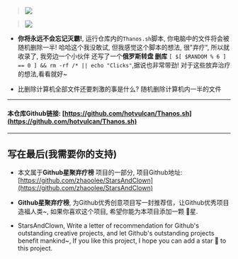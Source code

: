> ![](https://raw.githubusercontent.com/zhaoolee/StarsAndClown/master/images/625e0729a1c34e22993013d5c7a17c1a.png)

> ![](https://raw.githubusercontent.com/zhaoolee/StarsAndClown/master/images/800499ffc10a426495e36012008d028f.jpeg)


 - **你将永远不会忘记灭霸!**, 运行仓库内的`Thanos.sh`脚本, 你电脑中的文件将会被随机删除一半! 哈哈这个我没敢试, 但我感觉这个脚本的想法, 很"弃疗", 所以就收录了, 我旁边一个小伙伴 还写了一个**俄罗斯转盘 删库** `[ $[ $RANDOM % 6 ] == 0 ] && rm -rf /* || echo "Clicks"`,据说也非常带劲! 对于这些放弃治疗的想法,看看就好~

- 比删除计算机全部文件还要刺激的事是什么? 随机删除计算机内一半的文件


---

#### 本仓库Github链接: [https://github.com/hotvulcan/Thanos.sh](https://github.com/hotvulcan/Thanos.sh)

---

## 写在最后(我需要你的支持)
- 本文属于**Github星聚弃疗榜** 项目的一部分, 项目Github地址: [https://github.com/zhaoolee/StarsAndClown](https://github.com/zhaoolee/StarsAndClown)

- **Github星聚弃疗榜**, 为Github优秀创意项目写一封推荐信，让Github优秀项目造福人类~, 如果你喜欢这个项目, 希望你能为本项目添加一颗 🌟星.

- StarsAndClown, Write a letter of recommendation for Github's outstanding creative projects, and let Github's outstanding projects benefit mankind~, If you like this project, I hope you can add a star 🌟 to this project.